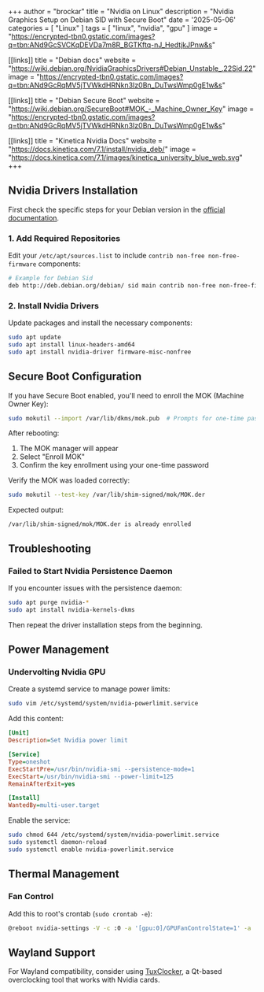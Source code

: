 +++
author = "brockar"
title = "Nvidia on Linux"
description = "Nvidia Graphics Setup on Debian SID with Secure Boot"
date = '2025-05-06'
categories = [
    "Linux"
]
tags = [
    "linux",
    "nvidia",
    "gpu"
]
image = "https://encrypted-tbn0.gstatic.com/images?q=tbn:ANd9GcSVCKqDEVDa7m8R_BGTKftq-nJ_HedtjkJPnw&s"

[[links]]
title = "Debian docs"
website = "https://wiki.debian.org/NvidiaGraphicsDrivers#Debian_Unstable_.22Sid.22"
image = "https://encrypted-tbn0.gstatic.com/images?q=tbn:ANd9GcRqMV5jTVWkdHRNkn3Iz0Bn_DuTwsWmp0gE1w&s"

[[links]]
title = "Debian Secure Boot"
website = "https://wiki.debian.org/SecureBoot#MOK_-_Machine_Owner_Key"
image = "https://encrypted-tbn0.gstatic.com/images?q=tbn:ANd9GcRqMV5jTVWkdHRNkn3Iz0Bn_DuTwsWmp0gE1w&s"

[[links]]
title = "Kinetica Nvidia Docs"
website = "https://docs.kinetica.com/7.1/install/nvidia_deb/"
image = "https://docs.kinetica.com/7.1/images/kinetica_university_blue_web.svg"
+++
## Nvidia Drivers Installation

First check the specific steps for your Debian version in the [official documentation](https://wiki.debian.org/NvidiaGraphicsDrivers#Debian_Unstable_.22Sid.22).

### 1. Add Required Repositories

Edit your `/etc/apt/sources.list` to include `contrib non-free non-free-firmware` components:

```bash
# Example for Debian Sid
deb http://deb.debian.org/debian/ sid main contrib non-free non-free-firmware
```

### 2. Install Nvidia Drivers

Update packages and install the necessary components:

```bash
sudo apt update
sudo apt install linux-headers-amd64
sudo apt install nvidia-driver firmware-misc-nonfree
```

## Secure Boot Configuration

If you have Secure Boot enabled, you'll need to enroll the MOK (Machine Owner Key):

```bash
sudo mokutil --import /var/lib/dkms/mok.pub  # Prompts for one-time password
```

After rebooting:
1. The MOK manager will appear
2. Select "Enroll MOK"
3. Confirm the key enrollment using your one-time password

Verify the MOK was loaded correctly:

```bash
sudo mokutil --test-key /var/lib/shim-signed/mok/MOK.der
```

Expected output:
```
/var/lib/shim-signed/mok/MOK.der is already enrolled
```

## Troubleshooting

### Failed to Start Nvidia Persistence Daemon

If you encounter issues with the persistence daemon:

```bash
sudo apt purge nvidia-*
sudo apt install nvidia-kernels-dkms
```

Then repeat the driver installation steps from the beginning.

## Power Management

### Undervolting Nvidia GPU

Create a systemd service to manage power limits:

```bash
sudo vim /etc/systemd/system/nvidia-powerlimit.service
```

Add this content:

```ini
[Unit]
Description=Set Nvidia power limit

[Service]
Type=oneshot
ExecStartPre=/usr/bin/nvidia-smi --persistence-mode=1
ExecStart=/usr/bin/nvidia-smi --power-limit=125
RemainAfterExit=yes

[Install]
WantedBy=multi-user.target
```

Enable the service:

```bash
sudo chmod 644 /etc/systemd/system/nvidia-powerlimit.service
sudo systemctl daemon-reload
sudo systemctl enable nvidia-powerlimit.service
```

## Thermal Management

### Fan Control

Add this to root's crontab (`sudo crontab -e`):

```bash
@reboot nvidia-settings -V -c :0 -a '[gpu:0]/GPUFanControlState=1' -a '[fan:0]/GPUTargetFanSpeed=50' -a '[fan:1]/GPUTargetFanSpeed=50'
```

## Wayland Support

For Wayland compatibility, consider using [TuxClocker](https://github.com/Lurkki14/tuxclocker), a Qt-based overclocking tool that works with Nvidia cards.